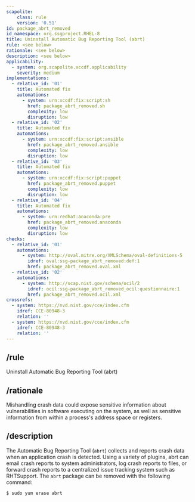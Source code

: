 ```yaml
---
scapolite:
    class: rule
    version: '0.51'
id: package_abrt_removed
id_namespace: org.ssgproject.RHEL-8
title: Uninstall Automatic Bug Reporting Tool (abrt)
rule: <see below>
rationale: <see below>
description: <see below>
applicability:
  - system: org.scapolite.xccdf.applicability
    severity: medium
implementations:
  - relative_id: '01'
    title: Automated fix
    automations:
      - system: urn:xccdf:fix:script:sh
        href: package_abrt_removed.sh
        complexity: low
        disruption: low
  - relative_id: '02'
    title: Automated fix
    automations:
      - system: urn:xccdf:fix:script:ansible
        href: package_abrt_removed.ansible
        complexity: low
        disruption: low
  - relative_id: '03'
    title: Automated fix
    automations:
      - system: urn:xccdf:fix:script:puppet
        href: package_abrt_removed.puppet
        complexity: low
        disruption: low
  - relative_id: '04'
    title: Automated fix
    automations:
      - system: urn:redhat:anaconda:pre
        href: package_abrt_removed.anaconda
        complexity: low
        disruption: low
checks:
  - relative_id: '01'
    automations:
      - system: http://oval.mitre.org/XMLSchema/oval-definitions-5
        idref: oval:ssg-package_abrt_removed:def:1
        href: package_abrt_removed.oval.xml
  - relative_id: '02'
    automations:
      - system: http://scap.nist.gov/schema/ocil/2
        idref: ocil:ssg-package_abrt_removed_ocil:questionnaire:1
        href: package_abrt_removed.ocil.xml
crossrefs:
  - system: https://nvd.nist.gov/cce/index.cfm
    idref: CCE-80948-3
    relation: ''
  - system: https://nvd.nist.gov/cce/index.cfm
    idref: CCE-80948-3
    relation: ''
---
```



## /rule

Uninstall Automatic Bug Reporting Tool (abrt)

## /rationale

Mishandling
crash data could expose sensitive information about vulnerabilities in
software executing on the system, as well as sensitive information from
within a process\'s address space or registers.

## /description

The
Automatic Bug Reporting Tool (`abrt`) collects and reports crash data
when an application crash is detected. Using a variety of plugins, abrt
can email crash reports to system administrators, log crash reports to
files, or forward crash reports to a centralized issue tracking system
such as RHTSupport. The `abrt` package can be removed with the following
command:

``` 
$ sudo yum erase abrt
```
